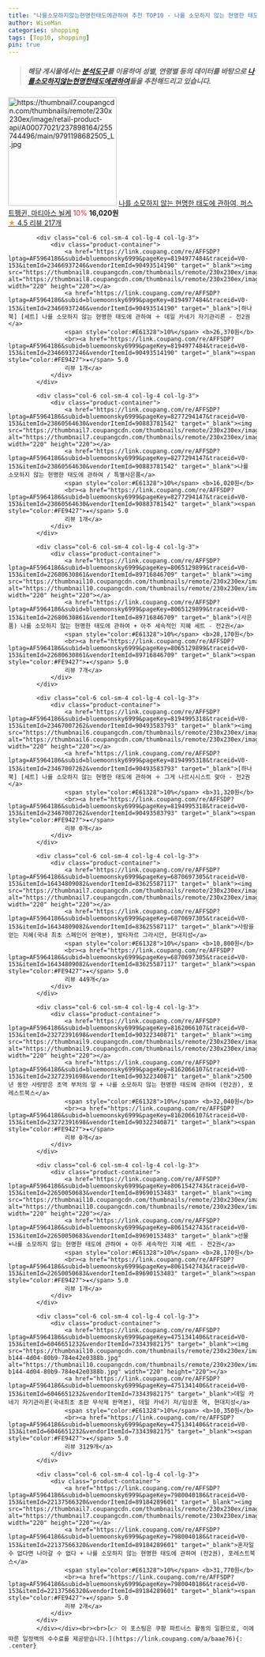 ```yaml
---
title: "나를소모하지않는현명한태도에관하여 추천 TOP10 - 나를 소모하지 않는 현명한 태도에 관하여, 퍼스트펭귄, 마티아스 뇔케"
author: WiseMan
categories: shopping
tags: [Top10, shopping]
pin: true
---
```


> ##### 해당 게시물에서는 [**분석도구**](https://itemscout.io/)를 이용하여 **성별**, **연령별** 등의 데이터를 바탕으로 [**나를소모하지않는현명한태도에관하여**](https://link.coupang.com/a/baae76)들을 추천해드리고 있습니다.
<div class="container"><div class="row">
            <div class="col-6 col-sm-4 col-lg-4 col-lg-3">
                <div class="product-container">
                    <a href="https://link.coupang.com/re/AFFSDP?lptag=AF5964186&subid=bluemoonsky6999&pageKey=7936737098&traceid=V0-153&itemId=21848310849&vendorItemId=89272714256" target="_blank"><img src="https://thumbnail7.coupangcdn.com/thumbnails/remote/230x230ex/image/retail-product-api/A00077021/237898164/255744496/main/9791198682505_L.jpg" alt="https://thumbnail7.coupangcdn.com/thumbnails/remote/230x230ex/image/retail-product-api/A00077021/237898164/255744496/main/9791198682505_L.jpg" width="220" height="220"></a>
                    <a href="https://link.coupang.com/re/AFFSDP?lptag=AF5964186&subid=bluemoonsky6999&pageKey=7936737098&traceid=V0-153&itemId=21848310849&vendorItemId=89272714256" target="_blank">나를 소모하지 않는 현명한 태도에 관하여, 퍼스트펭귄, 마티아스 뇔케</a>
                    <span style="color:#E61328">10%</span> <b>16,020원</b>
                    <br><a href="https://link.coupang.com/re/AFFSDP?lptag=AF5964186&subid=bluemoonsky6999&pageKey=7936737098&traceid=V0-153&itemId=21848310849&vendorItemId=89272714256" target="_blank"><span style="color:#FE9427">★</span> 4.5
                    리뷰 217개</a>
                </div>
            </div>
            
            <div class="col-6 col-sm-4 col-lg-4 col-lg-3">
                <div class="product-container">
                    <a href="https://link.coupang.com/re/AFFSDP?lptag=AF5964186&subid=bluemoonsky6999&pageKey=8194977484&traceid=V0-153&itemId=23466937246&vendorItemId=90493514190" target="_blank"><img src="https://thumbnail8.coupangcdn.com/thumbnails/remote/230x230ex/image/vendor_inventory/72f4/eae2e4bf5ea3cb46a5819cf801aaaca718a58bdf50a243fb97b0fa390146.jpg" alt="https://thumbnail8.coupangcdn.com/thumbnails/remote/230x230ex/image/vendor_inventory/72f4/eae2e4bf5ea3cb46a5819cf801aaaca718a58bdf50a243fb97b0fa390146.jpg" width="220" height="220"></a>
                    <a href="https://link.coupang.com/re/AFFSDP?lptag=AF5964186&subid=bluemoonsky6999&pageKey=8194977484&traceid=V0-153&itemId=23466937246&vendorItemId=90493514190" target="_blank">[하나북] [세트] 나를 소모하지 않는 현명한 태도에 관하여 ＋ 데일 카네기 자기관리론 - 전2권</a>
                    <span style="color:#E61328">10%</span> <b>26,370원</b>
                    <br><a href="https://link.coupang.com/re/AFFSDP?lptag=AF5964186&subid=bluemoonsky6999&pageKey=8194977484&traceid=V0-153&itemId=23466937246&vendorItemId=90493514190" target="_blank"><span style="color:#FE9427">★</span> 5.0
                    리뷰 1개</a>
                </div>
            </div>
            
            <div class="col-6 col-sm-4 col-lg-4 col-lg-3">
                <div class="product-container">
                    <a href="https://link.coupang.com/re/AFFSDP?lptag=AF5964186&subid=bluemoonsky6999&pageKey=8277294147&traceid=V0-153&itemId=23860564630&vendorItemId=90883781542" target="_blank"><img src="https://thumbnail7.coupangcdn.com/thumbnails/remote/230x230ex/image/vendor_inventory/36ca/d9024c4e065519015fb8969a2263e4211cc8e6c5edb18994dd751b265db1.jpg" alt="https://thumbnail7.coupangcdn.com/thumbnails/remote/230x230ex/image/vendor_inventory/36ca/d9024c4e065519015fb8969a2263e4211cc8e6c5edb18994dd751b265db1.jpg" width="220" height="220"></a>
                    <a href="https://link.coupang.com/re/AFFSDP?lptag=AF5964186&subid=bluemoonsky6999&pageKey=8277294147&traceid=V0-153&itemId=23860564630&vendorItemId=90883781542" target="_blank">나를 소모하지 않는 현명한 태도에 관하여 / 특별사은품</a>
                    <span style="color:#E61328">10%</span> <b>16,020원</b>
                    <br><a href="https://link.coupang.com/re/AFFSDP?lptag=AF5964186&subid=bluemoonsky6999&pageKey=8277294147&traceid=V0-153&itemId=23860564630&vendorItemId=90883781542" target="_blank"><span style="color:#FE9427">★</span> 5.0
                    리뷰 1개</a>
                </div>
            </div>
            
            <div class="col-6 col-sm-4 col-lg-4 col-lg-3">
                <div class="product-container">
                    <a href="https://link.coupang.com/re/AFFSDP?lptag=AF5964186&subid=bluemoonsky6999&pageKey=8065129899&traceid=V0-153&itemId=22680630861&vendorItemId=89716846709" target="_blank"><img src="https://thumbnail10.coupangcdn.com/thumbnails/remote/230x230ex/image/vendor_inventory/06eb/d178dd8c92bd89b40f432dd07a113a1d36931b5b9ae76c6ec26f83531f67.jpg" alt="https://thumbnail10.coupangcdn.com/thumbnails/remote/230x230ex/image/vendor_inventory/06eb/d178dd8c92bd89b40f432dd07a113a1d36931b5b9ae76c6ec26f83531f67.jpg" width="220" height="220"></a>
                    <a href="https://link.coupang.com/re/AFFSDP?lptag=AF5964186&subid=bluemoonsky6999&pageKey=8065129899&traceid=V0-153&itemId=22680630861&vendorItemId=89716846709" target="_blank">(사은품) 나를 소모하지 않는 현명한 태도에 관하여 + 아주 세속적인 지혜 세트 - 전2권</a>
                    <span style="color:#E61328">10%</span> <b>28,170원</b>
                    <br><a href="https://link.coupang.com/re/AFFSDP?lptag=AF5964186&subid=bluemoonsky6999&pageKey=8065129899&traceid=V0-153&itemId=22680630861&vendorItemId=89716846709" target="_blank"><span style="color:#FE9427">★</span> 5.0
                    리뷰 7개</a>
                </div>
            </div>
            
            <div class="col-6 col-sm-4 col-lg-4 col-lg-3">
                <div class="product-container">
                    <a href="https://link.coupang.com/re/AFFSDP?lptag=AF5964186&subid=bluemoonsky6999&pageKey=8194995318&traceid=V0-153&itemId=23467007262&vendorItemId=90493583793" target="_blank"><img src="https://thumbnail6.coupangcdn.com/thumbnails/remote/230x230ex/image/vendor_inventory/7631/9f20f6f101b4db77ad9abf8ad844e604fba59740c7aac87ff5f2beab0f43.jpg" alt="https://thumbnail6.coupangcdn.com/thumbnails/remote/230x230ex/image/vendor_inventory/7631/9f20f6f101b4db77ad9abf8ad844e604fba59740c7aac87ff5f2beab0f43.jpg" width="220" height="220"></a>
                    <a href="https://link.coupang.com/re/AFFSDP?lptag=AF5964186&subid=bluemoonsky6999&pageKey=8194995318&traceid=V0-153&itemId=23467007262&vendorItemId=90493583793" target="_blank">[하나북] [세트] 나를 소모하지 않는 현명한 태도에 관하여 ＋ 그게 나르시시스트 맞아 - 전2권</a>
                    <span style="color:#E61328">10%</span> <b>31,320원</b>
                    <br><a href="https://link.coupang.com/re/AFFSDP?lptag=AF5964186&subid=bluemoonsky6999&pageKey=8194995318&traceid=V0-153&itemId=23467007262&vendorItemId=90493583793" target="_blank"><span style="color:#FE9427">★</span> 
                    리뷰 0개</a>
                </div>
            </div>
            
            <div class="col-6 col-sm-4 col-lg-4 col-lg-3">
                <div class="product-container">
                    <a href="https://link.coupang.com/re/AFFSDP?lptag=AF5964186&subid=bluemoonsky6999&pageKey=6870697305&traceid=V0-153&itemId=16434809082&vendorItemId=83625587117" target="_blank"><img src="https://thumbnail7.coupangcdn.com/thumbnails/remote/230x230ex/image/vendor_inventory/b266/6e6edf0c126b56e57d43c1919a32bf4270abdae2dbab6fe5a5c7ecb25f3e.png" alt="https://thumbnail7.coupangcdn.com/thumbnails/remote/230x230ex/image/vendor_inventory/b266/6e6edf0c126b56e57d43c1919a32bf4270abdae2dbab6fe5a5c7ecb25f3e.png" width="220" height="220"></a>
                    <a href="https://link.coupang.com/re/AFFSDP?lptag=AF5964186&subid=bluemoonsky6999&pageKey=6870697305&traceid=V0-153&itemId=16434809082&vendorItemId=83625587117" target="_blank">사람을 얻는 지혜(국내 최초 스페인어 완역본), 발타자르 그라시안, 현대지성</a>
                    <span style="color:#E61328">10%</span> <b>10,800원</b>
                    <br><a href="https://link.coupang.com/re/AFFSDP?lptag=AF5964186&subid=bluemoonsky6999&pageKey=6870697305&traceid=V0-153&itemId=16434809082&vendorItemId=83625587117" target="_blank"><span style="color:#FE9427">★</span> 5.0
                    리뷰 449개</a>
                </div>
            </div>
            
            <div class="col-6 col-sm-4 col-lg-4 col-lg-3">
                <div class="product-container">
                    <a href="https://link.coupang.com/re/AFFSDP?lptag=AF5964186&subid=bluemoonsky6999&pageKey=8162066107&traceid=V0-153&itemId=23272391698&vendorItemId=90322340871" target="_blank"><img src="https://thumbnail9.coupangcdn.com/thumbnails/remote/230x230ex/image/vendor_inventory/edf7/a41b57c0ad9e5acef8d8b09c5534469885ec1604cba13e7d8f161d0a5618.jpg" alt="https://thumbnail9.coupangcdn.com/thumbnails/remote/230x230ex/image/vendor_inventory/edf7/a41b57c0ad9e5acef8d8b09c5534469885ec1604cba13e7d8f161d0a5618.jpg" width="220" height="220"></a>
                    <a href="https://link.coupang.com/re/AFFSDP?lptag=AF5964186&subid=bluemoonsky6999&pageKey=8162066107&traceid=V0-153&itemId=23272391698&vendorItemId=90322340871" target="_blank">2500년 동안 사랑받은 초역 부처의 말 + 나를 소모하지 않는 현명한 태도에 관하여 (전2권), 포레스트북스</a>
                    <span style="color:#E61328">10%</span> <b>32,040원</b>
                    <br><a href="https://link.coupang.com/re/AFFSDP?lptag=AF5964186&subid=bluemoonsky6999&pageKey=8162066107&traceid=V0-153&itemId=23272391698&vendorItemId=90322340871" target="_blank"><span style="color:#FE9427">★</span> 
                    리뷰 0개</a>
                </div>
            </div>
            
            <div class="col-6 col-sm-4 col-lg-4 col-lg-3">
                <div class="product-container">
                    <a href="https://link.coupang.com/re/AFFSDP?lptag=AF5964186&subid=bluemoonsky6999&pageKey=8061542743&traceid=V0-153&itemId=22650050683&vendorItemId=89690153483" target="_blank"><img src="https://thumbnail10.coupangcdn.com/thumbnails/remote/230x230ex/image/vendor_inventory/06eb/d178dd8c92bd89b40f432dd07a113a1d36931b5b9ae76c6ec26f83531f67.jpg" alt="https://thumbnail10.coupangcdn.com/thumbnails/remote/230x230ex/image/vendor_inventory/06eb/d178dd8c92bd89b40f432dd07a113a1d36931b5b9ae76c6ec26f83531f67.jpg" width="220" height="220"></a>
                    <a href="https://link.coupang.com/re/AFFSDP?lptag=AF5964186&subid=bluemoonsky6999&pageKey=8061542743&traceid=V0-153&itemId=22650050683&vendorItemId=89690153483" target="_blank">선물+나를 소모하지 않는 현명한 태도에 관하여 + 아주 세속적인 지혜 세트 - 전2권</a>
                    <span style="color:#E61328">10%</span> <b>28,170원</b>
                    <br><a href="https://link.coupang.com/re/AFFSDP?lptag=AF5964186&subid=bluemoonsky6999&pageKey=8061542743&traceid=V0-153&itemId=22650050683&vendorItemId=89690153483" target="_blank"><span style="color:#FE9427">★</span> 5.0
                    리뷰 1개</a>
                </div>
            </div>
            
            <div class="col-6 col-sm-4 col-lg-4 col-lg-3">
                <div class="product-container">
                    <a href="https://link.coupang.com/re/AFFSDP?lptag=AF5964186&subid=bluemoonsky6999&pageKey=4751341406&traceid=V0-153&itemId=6046651232&vendorItemId=73343982175" target="_blank"><img src="https://thumbnail10.coupangcdn.com/thumbnails/remote/230x230ex/image/retail/images/2021/01/07/14/3/ed27846d-b144-4d04-80b9-784e42e0388b.jpg" alt="https://thumbnail10.coupangcdn.com/thumbnails/remote/230x230ex/image/retail/images/2021/01/07/14/3/ed27846d-b144-4d04-80b9-784e42e0388b.jpg" width="220" height="220"></a>
                    <a href="https://link.coupang.com/re/AFFSDP?lptag=AF5964186&subid=bluemoonsky6999&pageKey=4751341406&traceid=V0-153&itemId=6046651232&vendorItemId=73343982175" target="_blank">데일 카네기 자기관리론(국내최초 초판 무삭제 완역본), 데일 카네기 저/임상훈 역, 현대지성</a>
                    <span style="color:#E61328">10%</span> <b>10,350원</b>
                    <br><a href="https://link.coupang.com/re/AFFSDP?lptag=AF5964186&subid=bluemoonsky6999&pageKey=4751341406&traceid=V0-153&itemId=6046651232&vendorItemId=73343982175" target="_blank"><span style="color:#FE9427">★</span> 5.0
                    리뷰 3129개</a>
                </div>
            </div>
            
            <div class="col-6 col-sm-4 col-lg-4 col-lg-3">
                <div class="product-container">
                    <a href="https://link.coupang.com/re/AFFSDP?lptag=AF5964186&subid=bluemoonsky6999&pageKey=7980040186&traceid=V0-153&itemId=22137566320&vendorItemId=89184289601" target="_blank"><img src="https://thumbnail7.coupangcdn.com/thumbnails/remote/230x230ex/image/vendor_inventory/c5c9/4e85172903fa2d738176ae9f1e2de0900d15d4f9809064806662a1f0aa34.jpg" alt="https://thumbnail7.coupangcdn.com/thumbnails/remote/230x230ex/image/vendor_inventory/c5c9/4e85172903fa2d738176ae9f1e2de0900d15d4f9809064806662a1f0aa34.jpg" width="220" height="220"></a>
                    <a href="https://link.coupang.com/re/AFFSDP?lptag=AF5964186&subid=bluemoonsky6999&pageKey=7980040186&traceid=V0-153&itemId=22137566320&vendorItemId=89184289601" target="_blank">혼자일 수 없다면 나아갈 수 없다 + 나를 소모하지 않는 현명한 태도에 관하여 (전2권), 포레스트북스</a>
                    <span style="color:#E61328">10%</span> <b>31,770원</b>
                    <br><a href="https://link.coupang.com/re/AFFSDP?lptag=AF5964186&subid=bluemoonsky6999&pageKey=7980040186&traceid=V0-153&itemId=22137566320&vendorItemId=89184289601" target="_blank"><span style="color:#FE9427">★</span> 5.0
                    리뷰 2개</a>
                </div>
            </div>
            </div></div><br><br>[👉 이 포스팅은 쿠팡 파트너스 활동의 일환으로, 이에 따른 일정액의 수수료를 제공받습니다.](https://link.coupang.com/a/baae76){: .center}